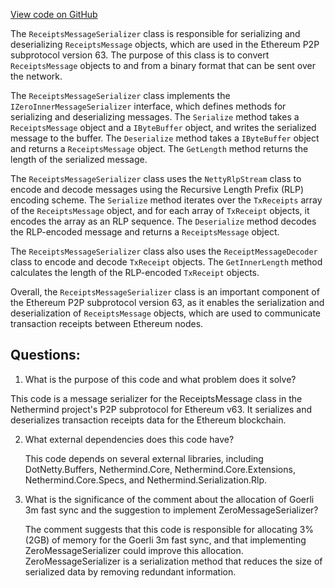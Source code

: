 [View code on GitHub](https://github.com/NethermindEth/nethermind/src/Nethermind/Nethermind.Network/P2P/Subprotocols/Eth/V63/Messages/ReceiptsMessageSerializer.cs)

The `ReceiptsMessageSerializer` class is responsible for serializing and deserializing `ReceiptsMessage` objects, which are used in the Ethereum P2P subprotocol version 63. The purpose of this class is to convert `ReceiptsMessage` objects to and from a binary format that can be sent over the network.

The `ReceiptsMessageSerializer` class implements the `IZeroInnerMessageSerializer` interface, which defines methods for serializing and deserializing messages. The `Serialize` method takes a `ReceiptsMessage` object and a `IByteBuffer` object, and writes the serialized message to the buffer. The `Deserialize` method takes a `IByteBuffer` object and returns a `ReceiptsMessage` object. The `GetLength` method returns the length of the serialized message.

The `ReceiptsMessageSerializer` class uses the `NettyRlpStream` class to encode and decode messages using the Recursive Length Prefix (RLP) encoding scheme. The `Serialize` method iterates over the `TxReceipts` array of the `ReceiptsMessage` object, and for each array of `TxReceipt` objects, it encodes the array as an RLP sequence. The `Deserialize` method decodes the RLP-encoded message and returns a `ReceiptsMessage` object.

The `ReceiptsMessageSerializer` class also uses the `ReceiptMessageDecoder` class to encode and decode `TxReceipt` objects. The `GetInnerLength` method calculates the length of the RLP-encoded `TxReceipt` objects.

Overall, the `ReceiptsMessageSerializer` class is an important component of the Ethereum P2P subprotocol version 63, as it enables the serialization and deserialization of `ReceiptsMessage` objects, which are used to communicate transaction receipts between Ethereum nodes.
## Questions: 
 1. What is the purpose of this code and what problem does it solve?
   
   This code is a message serializer for the ReceiptsMessage class in the Nethermind project's P2P subprotocol for Ethereum v63. It serializes and deserializes transaction receipts data for the Ethereum blockchain.

2. What external dependencies does this code have?
   
   This code depends on several external libraries, including DotNetty.Buffers, Nethermind.Core, Nethermind.Core.Extensions, Nethermind.Core.Specs, and Nethermind.Serialization.Rlp.

3. What is the significance of the comment about the allocation of Goerli 3m fast sync and the suggestion to implement ZeroMessageSerializer?
   
   The comment suggests that this code is responsible for allocating 3% (2GB) of memory for the Goerli 3m fast sync, and that implementing ZeroMessageSerializer could improve this allocation. ZeroMessageSerializer is a serialization method that reduces the size of serialized data by removing redundant information.